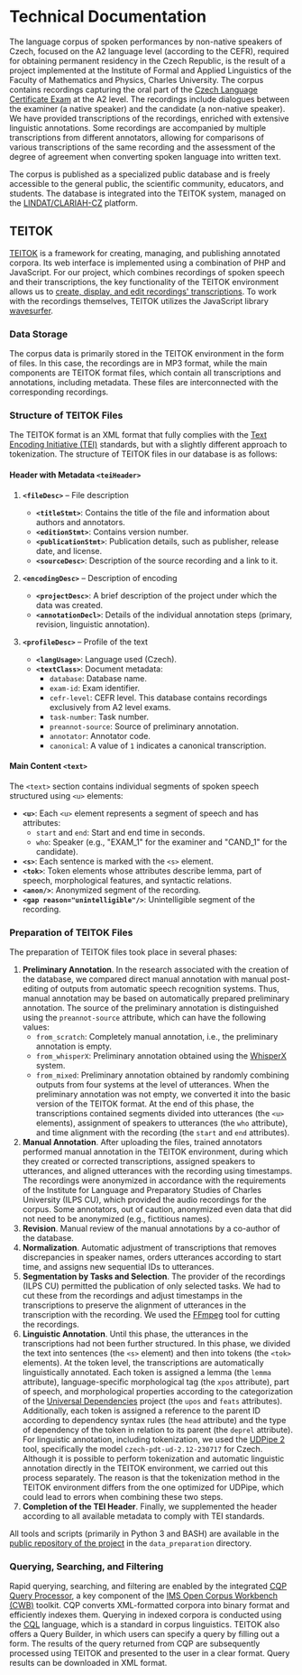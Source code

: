 # Technical Documentation

The language corpus of spoken performances by non-native speakers of Czech, focused on the A2 language level (according to the CEFR), required for obtaining permanent residency in the Czech Republic, is the result of a project implemented at the Institute of Formal and Applied Linguistics of the Faculty of Mathematics and Physics, Charles University. The corpus contains recordings capturing the oral part of the [Czech Language Certificate Exam](https://ujop.cuni.cz/UJOPEN-70.html?ujopcmsid=12:czech-language-certificate-exam-cce) at the A2 level. The recordings include dialogues between the examiner (a native speaker) and the candidate (a non-native speaker). We have provided transcriptions of the recordings, enriched with extensive linguistic annotations. Some recordings are accompanied by multiple transcriptions from different annotators, allowing for comparisons of various transcriptions of the same recording and the assessment of the degree of agreement when converting spoken language into written text.

The corpus is published as a specialized public database and is freely accessible to the general public, the scientific community, educators, and students. The database is integrated into the TEITOK system, managed on the [LINDAT/CLARIAH-CZ](https://lindat.cz/) platform.

## TEITOK

[TEITOK](http://teitok.corpuswiki.org/) is a framework for creating, managing, and publishing annotated corpora. Its web interface is implemented using a combination of PHP and JavaScript. For our project, which combines recordings of spoken speech and their transcriptions, the key functionality of the TEITOK environment allows us to [create, display, and edit recordings' transcriptions](http://www.teitok.org/index.php?action=help&id=wavesurfer). To work with the recordings themselves, TEITOK utilizes the JavaScript library [wavesurfer](http://wavesurfer-js.org/).

### Data Storage
The corpus data is primarily stored in the TEITOK environment in the form of files. In this case, the recordings are in MP3 format, while the main components are TEITOK format files, which contain all transcriptions and annotations, including metadata. These files are interconnected with the corresponding recordings.

### Structure of TEITOK Files
The TEITOK format is an XML format that fully complies with the [Text Encoding Initiative (TEI)](https://www.tei-c.org/) standards, but with a slightly different approach to tokenization. The structure of TEITOK files in our database is as follows:

#### Header with Metadata `<teiHeader>`
1. **`<fileDesc>`** – File description
    - **`<titleStmt>`**: Contains the title of the file and information about authors and annotators.
    - **`<editionStmt>`**: Contains version number.
    - **`<publicationStmt>`**: Publication details, such as publisher, release date, and license.
    - **`<sourceDesc>`**: Description of the source recording and a link to it.

2. **`<encodingDesc>`** – Description of encoding
    - **`<projectDesc>`**: A brief description of the project under which the data was created.
    - **`<annotationDecl>`**: Details of the individual annotation steps (primary, revision, linguistic annotation).

3. **`<profileDesc>`** – Profile of the text
    - **`<langUsage>`**: Language used (Czech).
    - **`<textClass>`**: Document metadata:
       - `database`: Database name.
       - `exam-id`: Exam identifier.
       - `cefr-level`: CEFR level. This database contains recordings exclusively from A2 level exams.
       - `task-number`: Task number.
       - `preannot-source`: Source of preliminary annotation.
       - `annotator`: Annotator code.
       - `canonical`: A value of `1` indicates a canonical transcription.

#### Main Content `<text>`
The `<text>` section contains individual segments of spoken speech structured using `<u>` elements:
- **`<u>`**: Each `<u>` element represents a segment of speech and has attributes:
   - `start` and `end`: Start and end time in seconds.
   - `who`: Speaker (e.g., "EXAM_1" for the examiner and "CAND_1" for the candidate).
- **`<s>`**: Each sentence is marked with the `<s>` element.
- **`<tok>`**: Token elements whose attributes describe lemma, part of speech, morphological features, and syntactic relations.
- **`<anon/>`**: Anonymized segment of the recording.
- **`<gap reason="unintelligible"/>`**: Unintelligible segment of the recording.

### Preparation of TEITOK Files
The preparation of TEITOK files took place in several phases:

1. **Preliminary Annotation**. In the research associated with the creation of the database, we compared direct manual annotation with manual post-editing of outputs from automatic speech recognition systems. Thus, manual annotation may be based on automatically prepared preliminary annotation. The source of the preliminary annotation is distinguished using the `preannot-source` attribute, which can have the following values:
    - `from_scratch`: Completely manual annotation, i.e., the preliminary annotation is empty.
    - `from_whisperX`: Preliminary annotation obtained using the [WhisperX](https://github.com/m-bain/whisperX) system.
    - `from_mixed`: Preliminary annotation obtained by randomly combining outputs from four systems at the level of utterances.
When the preliminary annotation was not empty, we converted it into the basic version of the TEITOK format. At the end of this phase, the transcriptions contained segments divided into utterances (the `<u>` elements), assignment of speakers to utterances (the `who` attribute), and time alignment with the recording (the `start` and `end` attributes).
2. **Manual Annotation**. After uploading the files, trained annotators performed manual annotation in the TEITOK environment, during which they created or corrected transcriptions, assigned speakers to utterances, and aligned utterances with the recording using timestamps. The recordings were anonymized in accordance with the requirements of the Institute for Language and Preparatory Studies of Charles University (ILPS CU), which provided the audio recordings for the corpus. Some annotators, out of caution, anonymized even data that did not need to be anonymized (e.g., fictitious names).
3. **Revision**. Manual review of the manual annotations by a co-author of the database.
4. **Normalization**. Automatic adjustment of transcriptions that removes discrepancies in speaker names, orders utterances according to start time, and assigns new sequential IDs to utterances.
5. **Segmentation by Tasks and Selection**. The provider of the recordings (ILPS CU) permitted the publication of only selected tasks. We had to cut these from the recordings and adjust timestamps in the transcriptions to preserve the alignment of utterances in the transcription with the recording. We used the [FFmpeg](https://www.ffmpeg.org/) tool for cutting the recordings.
6. **Linguistic Annotation**. Until this phase, the utterances in the transcriptions had not been further structured. In this phase, we divided the text into sentences (the `<s>` element) and then into tokens (the `<tok>` elements). At the token level, the transcriptions are automatically linguistically annotated. Each token is assigned a lemma (the `lemma` attribute), language-specific morphological tag (the `xpos` attribute), part of speech, and morphological properties according to the categorization of the [Universal Dependencies](https://universaldependencies.org/) project (the `upos` and `feats` attributes). Additionally, each token is assigned a reference to the parent ID according to dependency syntax rules (the `head` attribute) and the type of dependency of the token in relation to its parent (the `deprel` attribute). For linguistic annotation, including tokenization, we used the [UDPipe 2](https://ufal.mff.cuni.cz/udpipe/2) tool, specifically the model `czech-pdt-ud-2.12-230717` for Czech. Although it is possible to perform tokenization and automatic linguistic annotation directly in the TEITOK environment, we carried out this process separately. The reason is that the tokenization method in the TEITOK environment differs from the one optimized for UDPipe, which could lead to errors when combining these two steps.
7. **Completion of the TEI Header**. Finally, we supplemented the header according to all available metadata to comply with TEI standards.

All tools and scripts (primarily in Python 3 and BASH) are available in the [public repository of the project](https://github.com/ufal/evaldio) in the `data_preparation` directory.

### Querying, Searching, and Filtering
Rapid querying, searching, and filtering are enabled by the integrated [CQP Query Processor](https://cwb.sourceforge.io/files/CQP_Manual.pdf), a key component of the [IMS Open Corpus Workbench (CWB)](https://cwb.sourceforge.io/) toolkit. CQP converts XML-formatted corpora into binary format and efficiently indexes them. Querying in indexed corpora is conducted using the [CQL](https://www.cambridge.org/sketch/help/userguides/CQL%20Help%201.3.pdf) language, which is a standard in corpus linguistics. TEITOK also offers a Query Builder, in which users can specify a query by filling out a form. The results of the query returned from CQP are subsequently processed using TEITOK and presented to the user in a clear format. Query results can be downloaded in XML format.



